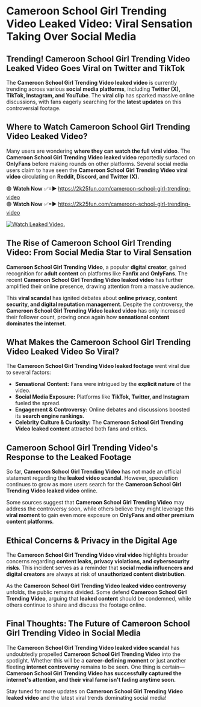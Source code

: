 # Cameroon School Girl Trending Video Leaked Video: Viral Sensation Taking Over Social Media

## **Trending! Cameroon School Girl Trending Video Leaked Video Goes Viral on Twitter and TikTok**
The **Cameroon School Girl Trending Video leaked video** is currently trending across various **social media platforms**, including **Twitter (X), TikTok, Instagram, and YouTube**. The **viral clip** has sparked massive online discussions, with fans eagerly searching for the **latest updates** on this controversial footage.

## **Where to Watch Cameroon School Girl Trending Video Leaked Video?**
Many users are wondering **where they can watch the full viral video**. The **Cameroon School Girl Trending Video leaked video** reportedly surfaced on **OnlyFans** before making rounds on other platforms. Several social media users claim to have seen the **Cameroon School Girl Trending Video viral video** circulating on **Reddit, Discord, and Twitter (X).**

🟢 **Watch Now** ✅=► https://2k25fun.com/cameroon-school-girl-trending-video  
🟢 **Watch Now** ✅=► https://2k25fun.com/cameroon-school-girl-trending-video  

[![Watch Leaked Video.](https://miro.medium.com/v2/resize:fit:828/format:webp/1*cilzJN44JGOrTw9NJCrNHA.gif "Watch Leaked Video")](https://2k25fun.com/cameroon-school-girl-trending-video)

## **The Rise of Cameroon School Girl Trending Video: From Social Media Star to Viral Sensation**
**Cameroon School Girl Trending Video**, a popular **digital creator**, gained recognition for **adult content** on platforms like **Fanfix** and **OnlyFans**. The recent **Cameroon School Girl Trending Video leaked video** has further amplified their online presence, drawing attention from a massive audience.

This **viral scandal** has ignited debates about **online privacy, content security, and digital reputation management**. Despite the controversy, the **Cameroon School Girl Trending Video leaked video** has only increased their follower count, proving once again how **sensational content dominates the internet**.

## **What Makes the Cameroon School Girl Trending Video Leaked Video So Viral?**
The **Cameroon School Girl Trending Video leaked footage** went viral due to several factors:
- **Sensational Content:** Fans were intrigued by the **explicit nature** of the video.
- **Social Media Exposure:** Platforms like **TikTok, Twitter, and Instagram** fueled the spread.
- **Engagement & Controversy:** Online debates and discussions boosted its **search engine rankings**.
- **Celebrity Culture & Curiosity:** The **Cameroon School Girl Trending Video leaked content** attracted both fans and critics.

## **Cameroon School Girl Trending Video's Response to the Leaked Footage**
So far, **Cameroon School Girl Trending Video** has not made an official statement regarding the **leaked video scandal**. However, speculation continues to grow as more users search for the **Cameroon School Girl Trending Video leaked video** online.

Some sources suggest that **Cameroon School Girl Trending Video** may address the controversy soon, while others believe they might leverage this **viral moment** to gain even more exposure on **OnlyFans and other premium content platforms**.

## **Ethical Concerns & Privacy in the Digital Age**
The **Cameroon School Girl Trending Video viral video** highlights broader concerns regarding **content leaks, privacy violations, and cybersecurity risks**. This incident serves as a reminder that **social media influencers and digital creators** are always at risk of **unauthorized content distribution**.

As the **Cameroon School Girl Trending Video leaked video controversy** unfolds, the public remains divided. Some defend **Cameroon School Girl Trending Video**, arguing that **leaked content** should be condemned, while others continue to share and discuss the footage online.

## **Final Thoughts: The Future of Cameroon School Girl Trending Video in Social Media**
The **Cameroon School Girl Trending Video leaked video scandal** has undoubtedly propelled **Cameroon School Girl Trending Video** into the spotlight. Whether this will be a **career-defining moment** or just another fleeting **internet controversy** remains to be seen. One thing is certain—**Cameroon School Girl Trending Video has successfully captured the internet's attention, and their viral fame isn't fading anytime soon.**

Stay tuned for more updates on **Cameroon School Girl Trending Video leaked video** and the latest viral trends dominating social media!